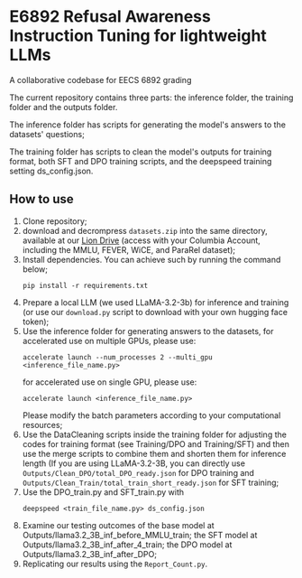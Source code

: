 # E6892 Refusal Awareness Instruction Tuning for lightweight LLMs
A collaborative codebase for EECS 6892 grading

The current repository contains three parts: the inference folder, the training folder and the outputs folder.

The inference folder has scripts for generating the model's answers to the datasets' questions;

The training folder has scripts to clean the model's outputs for training format, both SFT and DPO training scripts, and the deepspeed training setting ds_config.json. 
## How to use
1. Clone repository;
2. download and decrompress ```datasets.zip``` into the same directory, available at our [Lion Drive](https://drive.google.com/drive/u/1/folders/1wjTKzzzDZjisEQlYadnN0MHoMN3MAFOB) (access with your Columbia Account, including the MMLU, FEVER, WiCE, and ParaRel dataset);
3. Install dependencies. You can achieve such by running the command below;
    ```
    pip install -r requirements.txt
    ```
4. Prepare a local LLM (we used LLaMA-3.2-3b) for inference and training (or use our ```download.py``` script to download with your own hugging face token);
5. Use the inference folder for generating answers to the datasets, for accelerated use on multiple GPUs, please use:
   ```
   accelerate launch --num_processes 2 --multi_gpu <inference_file_name.py>
   ```
   for accelerated use on single GPU, please use:
   ```
   accelerate launch <inference_file_name.py>
   ```
   Please modify the batch parameters according to your computational resources;
6. Use the DataCleaning scripts inside the training folder for adjusting the codes for training format (see Training/DPO and Training/SFT) and then use the merge scripts to combine them and shorten them for inference length (If you are using LLaMA-3.2-3B, you can directly use ```Outputs/Clean_DPO/total_DPO_ready.json``` for DPO training and ```Outputs/Clean_Train/total_train_short_ready.json``` for SFT training;
7. Use the DPO_train.py and SFT_train.py with
    ```
    deepspeed <train_file_name.py> ds_config.json
    ```
8. Examine our testing outcomes of the base model at Outputs/llama3.2_3B_inf_before_MMLU_train; the SFT model at Outputs/llama3.2_3B_inf_after_4_train; the DPO model at Outputs/llama3.2_3B_inf_after_DPO;
9. Replicating our results using the ```Report_Count.py```.
